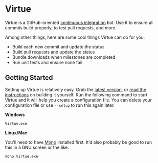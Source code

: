# Virtue

Virtue is a GitHub-oriented [continuous integration](http://en.wikipedia.org/wiki/Continuous_integration) bot. Use it to ensure all commits build properly, to test pull
requests, and more.

Among other things, here are some cool things Virtue can do for you:

* Build each new commit and update the status
* Build pull requests and update the status
* Bundle downloads when milestones are completed
* Run unit tests and ensure none fail

## Getting Started

Setting up Virtue is relatively easy. Grab the [latest version](#), or [read the instructions](#) on building it yourself. Run the following command to start Virtue and it
will help you create a configuration file. You can delete your configuration file or use `--setup` to run this again later.

**Windows**

    Virtue.exe

**Linux/Mac**

You'll need to have [Mono](http://monoproject.org) installed first. It'd also probably be good to run this in a GNU screen or the like.

    mono Virtue.exe